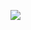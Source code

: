 [![](https://mermaid.ink/img/pako:eNp9U8Fu2zAM_RVBJwdImyXp0jaHHtoUxYB2wNIAAwZfGIu2hdqSR9EpgiT_PkkOliFud7BFPfI9kya5k5lVKOeyIGhKsVqkRgjHQJwkr-EYDMTFxd1-iUwaNygUNtZpFqAUoXPo9uJ3i7Rd3Cc_wikUMKzB4SAoHV1R4rvtk0VuW6P2gpBbMitqMVlGU7C3exKLz_iVLV5ckTzbQtTeAUXH7eBAFRkhMC7986xrzUjJQ0QEhVfVYZHUi4z8YHjomIFLvnV3YTc-oFdXFDqjRJl30PxvEj_93RdB_TTOIrsioKqekI-KKwLjIGNtjUsevEsUH_pE3ppodeV9qhE_8Z9OnFznfXkkCiV0M6JN8dGU-F7EsNgkjIRTq-RQ1kg1aOVHcRfkU8kl1pjKuTcV0FsqU3PwcdCyfd2aTM5zqBwOZduo8Jc1-BGuz9BHpdnSX7CyoNBfd5K3TZx67dhrZtbkugh4S5WHS-bGzUej4L4sNJft-jKz9chpVfqdKDe3s9FsMruByRRn11P4Op2qbD2-vcknV-NcXX8ZT0AeDkPZgPll7SkrjPm8dCsXN-_wB-qPPmA?type=png)](https://mermaid.live/edit#pako:eNp9U8Fu2zAM_RVBJwdImyXp0jaHHtoUxYB2wNIAAwZfGIu2hdqSR9EpgiT_PkkOliFud7BFPfI9kya5k5lVKOeyIGhKsVqkRgjHQJwkr-EYDMTFxd1-iUwaNygUNtZpFqAUoXPo9uJ3i7Rd3Cc_wikUMKzB4SAoHV1R4rvtk0VuW6P2gpBbMitqMVlGU7C3exKLz_iVLV5ckTzbQtTeAUXH7eBAFRkhMC7986xrzUjJQ0QEhVfVYZHUi4z8YHjomIFLvnV3YTc-oFdXFDqjRJl30PxvEj_93RdB_TTOIrsioKqekI-KKwLjIGNtjUsevEsUH_pE3ppodeV9qhE_8Z9OnFznfXkkCiV0M6JN8dGU-F7EsNgkjIRTq-RQ1kg1aOVHcRfkU8kl1pjKuTcV0FsqU3PwcdCyfd2aTM5zqBwOZduo8Jc1-BGuz9BHpdnSX7CyoNBfd5K3TZx67dhrZtbkugh4S5WHS-bGzUej4L4sNJft-jKz9chpVfqdKDe3s9FsMruByRRn11P4Op2qbD2-vcknV-NcXX8ZT0AeDkPZgPll7SkrjPm8dCsXN-_wB-qPPmA)

